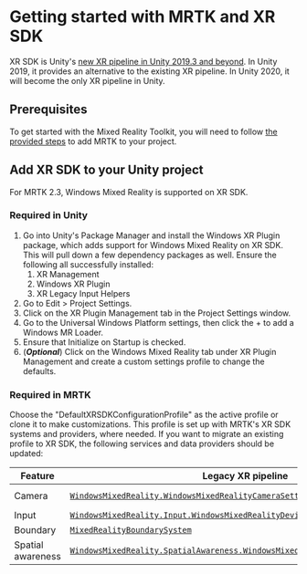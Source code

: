 # Getting started with MRTK and XR SDK

XR SDK is Unity's [new XR pipeline in Unity 2019.3 and beyond](https://blogs.unity3d.com/2020/01/24/unity-xr-platform-updates/). In Unity 2019, it provides an alternative to the existing XR pipeline. In Unity 2020, it will become the only XR pipeline in Unity.

## Prerequisites

To get started with the Mixed Reality Toolkit, you will need to follow [the provided steps](GettingStartedWithTheMRTK.md) to add MRTK to your project.

## Add XR SDK to your Unity project

For MRTK 2.3, Windows Mixed Reality is supported on XR SDK.

### Required in Unity

1. Go into Unity's Package Manager and install the Windows XR Plugin package, which adds support for Windows Mixed Reality on XR SDK. This will pull down a few dependency packages as well. Ensure the following all successfully installed:
   1. XR Management
   1. Windows XR Plugin
   1. XR Legacy Input Helpers
1. Go to Edit > Project Settings.
1. Click on the XR Plugin Management tab in the Project Settings window.
1. Go to the Universal Windows Platform settings, then click the + to add a Windows MR Loader.
1. Ensure that Initialize on Startup is checked.
1. (**_Optional_**) Click on the Windows Mixed Reality tab under XR Plugin Management and create a custom settings profile to change the defaults.

### Required in MRTK

Choose the "DefaultXRSDKConfigurationProfile" as the active profile or clone it to make customizations. This profile is set up with MRTK's XR SDK systems and providers, where needed. If you want to migrate an existing profile to XR SDK, the following services and data providers should be updated:

| Feature | Legacy XR pipeline | XR SDK |
|---------|--------------------|--------|
| Camera | [`WindowsMixedReality.WindowsMixedRealityCameraSettings`](xref:Microsoft.MixedReality.Toolkit.Providers.WindowsMixedReality.WindowsMixedRealityCameraSettings) | [`XRSDK.WindowsMixedReality.WindowsMixedRealityCameraSettings`](xref:Microsoft.MixedReality.Toolkit.XRSDK.WindowsMixedReality.WindowsMixedRealityCameraSettings) and [`GenericXRSDKCameraSettings`](xref:Microsoft.MixedReality.Toolkit.XRSDK.GenericXRSDKCameraSettings)|
| Input | [`WindowsMixedReality.Input.WindowsMixedRealityDeviceManager`](xref:Microsoft.MixedReality.Toolkit.Providers.WindowsMixedReality.Input.WindowsMixedRealityDeviceManager) | [`XRSDK.WindowsMixedReality.WindowsMixedRealityDeviceManager`](xref:Microsoft.MixedReality.Toolkit.XRSDK.WindowsMixedReality.WindowsMixedRealityDeviceManager) |
| Boundary | [`MixedRealityBoundarySystem`](xref:Microsoft.MixedReality.Toolkit.Boundary.MixedRealityBoundarySystem) | [`XRSDKBoundarySystem`](xref:Microsoft.MixedReality.Toolkit.XRSDK.XRSDKBoundarySystem) |
| Spatial awareness | [`WindowsMixedReality.SpatialAwareness.WindowsMixedRealitySpatialMeshObserver`](xref:Microsoft.MixedReality.Toolkit.Providers.WindowsMixedReality.SpatialAwareness.WindowsMixedRealitySpatialMeshObserver) | [`XRSDK.WindowsMixedReality.WindowsMixedRealitySpatialMeshObserver`](xref:Microsoft.MixedReality.Toolkit.XRSDK.WindowsMixedReality.WindowsMixedRealitySpatialMeshObserver) |
